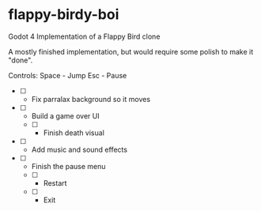 # flappy-birdy-boi
Godot 4 Implementation of a Flappy Bird clone

A mostly finished implementation, but would require some polish to make it "done".

Controls:
Space - Jump
Esc - Pause

- [ ] - Fix parralax background so it moves
- [ ] - Build a game over UI
  - [ ] - Finish death visual
- [ ] - Add music and sound effects
- [ ] - Finish the pause menu
  - [ ] - Restart
  - [ ] - Exit
